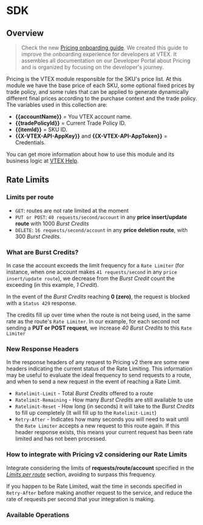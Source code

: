 # SDK

## Overview


> Check the new [Pricing onboarding guide](https://developers.vtex.com/vtex-rest-api/docs/pricing-overview). We created this guide to improve the onboarding experience for developers at VTEX. It assembles all documentation on our Developer Portal about Pricing and is organized by focusing on the developer's journey.

Pricing is the VTEX module responsible for the SKU's price list. At this module we have the base price of each SKU, some optional fixed prices by trade policy, and some rules that can be applied to generate dynamically different final prices according to the purchase context and the trade policy. The variables used in this collection are:

  * **{{accountName}}** = You VTEX account name.
  * **{{tradePolicyId}}** = Current Trade Policy ID.
  * **{{itemId}}** = SKU ID.
  * **{{X-VTEX-API-AppKey}}** and **{{X-VTEX-API-AppToken}}** = Credentials.

You can get more information about how to use this module and its business logic at [VTEX Help](http://help.vtex.com).

## Rate Limits

### Limits per route

- `GET`:  routes are not rate limited at the moment
- `PUT or POST`: `40 requests/second/account` in any **price insert/update route** with 1000 *Burst Credits*
- `DELETE`: `16 requests/second/account` in any **price deletion route**, with 300 *Burst Credits*.

### What are Burst Credits?

In case the account exceeds the limit frequency for a  `Rate Limiter` (for instance, when one account makes `41 requests/second` in any `price insert/update route`), we decrease from the *Burst Credit* count the exceeding (in this example, *1 Credit*).

In the event of the *Burst Credits* reaching **0 (zero)**, the request is blocked with a `Status 429` response.

The credits fill up over time when the route is not being used, in the same rate as the route's `Rate Limiter`. In our example, for each second not sending a **PUT or POST request**, we increase *40 Burst Credits* to this `Rate Limiter`

### New Response Headers

In the response headers of any request to Pricing v2 there are some new headers indicating the current status of the Rate Limiting.
This information may be useful to evaluate the ideal frequency to send requests to a route, and when to send a new request in the event of reaching a Rate Limit.

- `Ratelimit-Limit` - Total *Burst Credits* offered to a route
- `Ratelimit-Remaining` - How many *Burst Credits* are still available to use
- `Ratelimit-Reset` - How long (in seconds) it will take to the *Burst Credits* to fill up completely (It will fill up to the `Ratelimit-Limit`)
- `Retry-After` - Indicates how many seconds you will need to wait until the `Rate Limiter` accepts a new request to this route again. If this header response exists, this means your current request has been rate limited and has not been processed.

### How to integrate with Pricing v2 considering our Rate Limits

Integrate considering the limits of **requests/route/account** specified in the [*Limits per route*](#rate-limits) section, avoiding to surpass this frequency.

If you happen to be Rate Limited, wait the time in seconds specified in `Retry-After` before making another request to the service, and reduce the rate of requests per second that your integration is making.

### Available Operations

